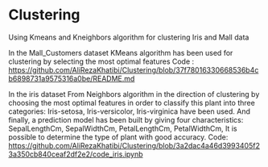 # Clustering
Using Kmeans and Kneighbors algorithm for clustering Iris and Mall data

In the Mall_Customers dataset 
KMeans algorithm has been used for clustering by selecting the most optimal features
Code : https://github.com/AliRezaKhatibi/Clustering/blob/37f78016330668536b4cb6898731a9575316a0be/README.md

In the iris dataset 
From Neighbors algorithm in the direction of clustering by choosing the most optimal features in order to classify this plant into three categories:
Iris-setosa, Iris-versicolor, Iris-virginica have been used.
And finally, a prediction model has been built by giving four characteristics:
SepalLengthCm, 
SepalWidthCm,
PetalLengthCm,
PetalWidthCm,
It is possible to determine the type of plant with good accuracy.
Code: https://github.com/AliRezaKhatibi/Clustering/blob/3a2dac4a46d3993405f23a350cb840ceaf2df2e2/code_iris.ipynb

